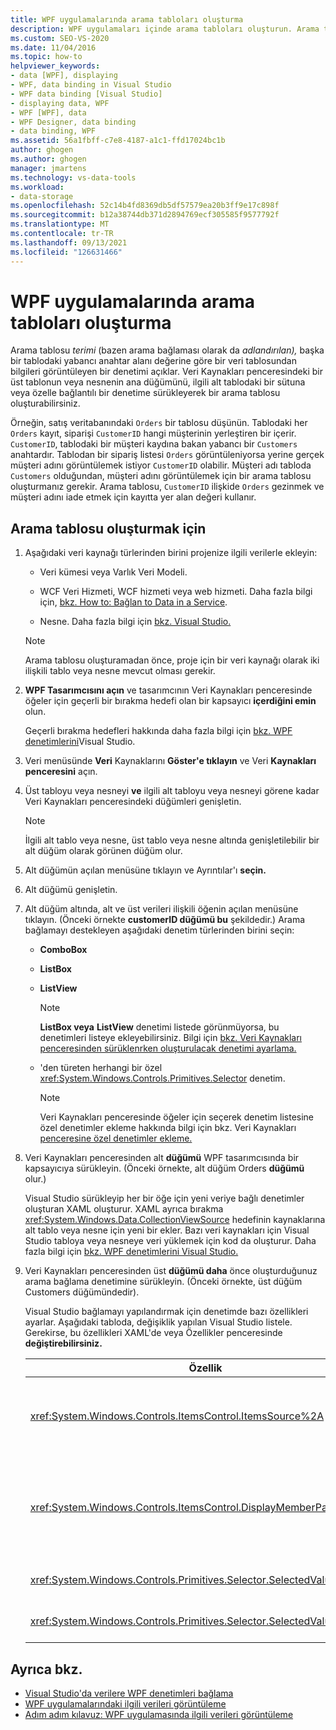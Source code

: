 ```yaml
---
title: WPF uygulamalarında arama tabloları oluşturma
description: WPF uygulamaları içinde arama tabloları oluşturun. Arama tablosu, başka bir tablodaki yabancı anahtar alan değerini temel alan bir veri tablosundan alınan bilgileri gösteren bir denetimdir.
ms.custom: SEO-VS-2020
ms.date: 11/04/2016
ms.topic: how-to
helpviewer_keywords:
- data [WPF], displaying
- WPF, data binding in Visual Studio
- WPF data binding [Visual Studio]
- displaying data, WPF
- WPF [WPF], data
- WPF Designer, data binding
- data binding, WPF
ms.assetid: 56a1fbff-c7e8-4187-a1c1-ffd17024bc1b
author: ghogen
ms.author: ghogen
manager: jmartens
ms.technology: vs-data-tools
ms.workload:
- data-storage
ms.openlocfilehash: 52c14b4fd8369db5df57579ea20b3ff9e17c898f
ms.sourcegitcommit: b12a38744db371d2894769ecf305585f9577792f
ms.translationtype: MT
ms.contentlocale: tr-TR
ms.lasthandoff: 09/13/2021
ms.locfileid: "126631466"
---
```

# <a name="create-lookup-tables-in-wpf-applications"></a>WPF uygulamalarında arama tabloları oluşturma

Arama tablosu *terimi* (bazen arama bağlaması olarak da *adlandırılan),* başka bir tablodaki yabancı anahtar alanı değerine göre bir veri tablosundan bilgileri görüntüleyen bir denetimi açıklar. Veri Kaynakları penceresindeki bir üst tablonun veya nesnenin ana  düğümünü, ilgili alt tablodaki bir sütuna veya özelle bağlantılı bir denetime sürükleyerek bir arama tablosu oluşturabilirsiniz.

Örneğin, satış veritabanındaki `Orders` bir tablosu düşünün. Tablodaki her `Orders` kayıt, siparişi `CustomerID` hangi müşterinin yerleştiren bir içerir. `CustomerID`, tablodaki bir müşteri kaydına bakan yabancı bir `Customers` anahtardır. Tablodan bir sipariş listesi `Orders` görüntüleniyorsa yerine gerçek müşteri adını görüntülemek istiyor `CustomerID` olabilir. Müşteri adı tabloda `Customers` olduğundan, müşteri adını görüntülemek için bir arama tablosu oluşturmanız gerekir. Arama tablosu, `CustomerID` ilişkide `Orders` gezinmek ve müşteri adını iade etmek için kayıtta yer alan değeri kullanır.

## <a name="to-create-a-lookup-table"></a>Arama tablosu oluşturmak için

1. Aşağıdaki veri kaynağı türlerinden birini projenize ilgili verilerle ekleyin:

    - Veri kümesi veya Varlık Veri Modeli.

    - WCF Veri Hizmeti, WCF hizmeti veya web hizmeti. Daha fazla bilgi için, [bkz. How to: Bağlan to Data in a Service](../data-tools/how-to-connect-to-data-in-a-service.md).

    - Nesne. Daha fazla bilgi için [bkz. Visual Studio.](bind-objects-in-visual-studio.md)

    > [!NOTE]
    > Arama tablosu oluşturamadan önce, proje için bir veri kaynağı olarak iki ilişkili tablo veya nesne mevcut olması gerekir.

2. **WPF Tasarımcısını açın** ve tasarımcının Veri Kaynakları penceresinde öğeler için geçerli bir bırakma hedefi olan bir kapsayıcı **içerdiğini emin** olun.

     Geçerli bırakma hedefleri hakkında daha fazla bilgi için [bkz. WPF denetimlerini](../data-tools/bind-wpf-controls-to-data-in-visual-studio.md)Visual Studio.

3. Veri menüsünde **Veri** Kaynaklarını **Göster'e tıklayın** ve Veri **Kaynakları penceresini** açın.

4. Üst tabloyu veya nesneyi **ve** ilgili alt tabloyu veya nesneyi görene kadar Veri Kaynakları penceresindeki düğümleri genişletin.

    > [!NOTE]
    > İlgili alt tablo veya nesne, üst tablo veya nesne altında genişletilebilir bir alt düğüm olarak görünen düğüm olur.

5. Alt düğümün açılan menüsüne tıklayın ve Ayrıntılar'ı **seçin.**

6. Alt düğümü genişletin.

7. Alt düğüm altında, alt ve üst verileri ilişkili öğenin açılan menüsüne tıklayın. (Önceki örnekte **customerID düğümü bu** şekildedir.) Arama bağlamayı destekleyen aşağıdaki denetim türlerinden birini seçin:

    - **ComboBox**

    - **ListBox**

    - **ListView**

        > [!NOTE]
        > **ListBox veya** **ListView** denetimi listede görünmüyorsa, bu denetimleri listeye ekleyebilirsiniz. Bilgi için [bkz. Veri Kaynakları penceresinden sürüklenrken oluşturulacak denetimi ayarlama.](../data-tools/set-the-control-to-be-created-when-dragging-from-the-data-sources-window.md)

    - 'den türeten herhangi bir özel <xref:System.Windows.Controls.Primitives.Selector> denetim.

        > [!NOTE]
        > Veri Kaynakları penceresinde öğeler için seçerek denetim listesine özel denetimler ekleme hakkında bilgi için bkz. Veri Kaynakları  [penceresine özel denetimler ekleme.](../data-tools/add-custom-controls-to-the-data-sources-window.md)

8. Veri Kaynakları penceresinden alt **düğümü** WPF tasarımcısında bir kapsayıcıya sürükleyin. (Önceki örnekte, alt düğüm Orders **düğümü** olur.)

     Visual Studio sürükleyip her bir öğe için yeni veriye bağlı denetimler oluşturan XAML oluşturur. XAML ayrıca bırakma <xref:System.Windows.Data.CollectionViewSource> hedefinin kaynaklarına alt tablo veya nesne için yeni bir ekler. Bazı veri kaynakları için Visual Studio tabloya veya nesneye veri yüklemek için kod da oluşturur. Daha fazla bilgi için [bkz. WPF denetimlerini Visual Studio.](../data-tools/bind-wpf-controls-to-data-in-visual-studio.md)

9. Veri Kaynakları penceresinden üst **düğümü daha** önce oluşturduğunuz arama bağlama denetimine sürükleyin. (Önceki örnekte, üst düğüm Customers  düğümündedir).

     Visual Studio bağlamayı yapılandırmak için denetimde bazı özellikleri ayarlar. Aşağıdaki tabloda, değişiklik yapılan Visual Studio listele. Gerekirse, bu özellikleri XAML'de veya Özellikler penceresinde **değiştirebilirsiniz.**

    |Özellik|Ayarın açıklaması|
    |--------------| - |
    |<xref:System.Windows.Controls.ItemsControl.ItemsSource%2A>|Bu özellik, denetimde görüntülenen verileri almak için kullanılan koleksiyonu veya bağlamayı belirtir. Visual Studio denetimine <xref:System.Windows.Data.CollectionViewSource> sürüklemiş üst veriler için bu özelliği olarak ayarlar.|
    |<xref:System.Windows.Controls.ItemsControl.DisplayMemberPath%2A>|Bu özellik, denetimde görüntülenen veri öğesinin yolunu belirtir. Visual Studio, bu özelliği birincil anahtardan sonra dize veri türüne sahip ilk sütun veya özellik olarak ayarlar.<br /><br /> Üst verilerde farklı bir sütun veya özellik görüntülemek için bu özelliği farklı bir özelliğin yoluna göre değiştirebilirsiniz.|
    |<xref:System.Windows.Controls.Primitives.Selector.SelectedValue%2A>|Visual Studio, bu özelliği tasarımcıya sürüklediği alt verilerin sütununa veya özelliğine bağlar. Bu, üst verilerin yabancı anahtarıdır.|
    |<xref:System.Windows.Controls.Primitives.Selector.SelectedValuePath%2A>|Visual Studio, bu özelliği üst verilerin yabancı anahtarı olan alt verilerin sütun veya özelliğinin yoluna ayarlar.|

## <a name="see-also"></a>Ayrıca bkz.

- [Visual Studio'da verilere WPF denetimleri bağlama](../data-tools/bind-wpf-controls-to-data-in-visual-studio.md)
- [WPF uygulamalarındaki ilgili verileri görüntüleme](../data-tools/display-related-data-in-wpf-applications.md)
- [Adım adım kılavuz: WPF uygulamasında ilgili verileri görüntüleme](../data-tools/display-related-data-in-wpf-applications.md)
